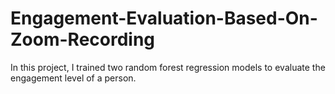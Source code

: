 # Engagement-Evaluation-Based-On-Zoom-Recording
 In this project, I trained two random forest regression models to evaluate the engagement level of a person.
